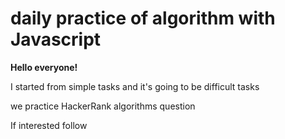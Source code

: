 # daily practice of algorithm with Javascript
**Hello everyone!**

I started from simple tasks and it's going to be difficult tasks

we practice HackerRank algorithms question

If interested follow 


